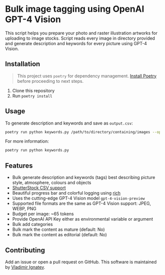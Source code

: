 # Bulk image tagging using OpenAI GPT-4 Vision
This script helps you prepare your photo and raster illustration artworks for uploading to image stocks.
Script reads every image in directory provided and generate description and keywords for every picture using GPT-4 Vision. 

## Installation
> This project uses `poetry` for dependency management. [Install Poetry](https://python-poetry.org/docs/) before proceeding to next steps.

1. Clone this repository
2. Run `poetry install`

## Usage
To generate description and keywords and save as `output.csv`:
```bash 
poetry run python keywords.py /path/to/directory/containing/images --openai YOUR_API_KEY
```

For more information:
```bash
poetry run python keywords.py
```

## Features

- Bulk generate description and keywords (tags) best describing picture style, atmosphere, colours and objects
- [ShutterStock CSV support](https://submit.shutterstock.com/upload/footage/csv?language=en)
- Beautiful progress bar and colorful logging using [rich](https://github.com/Textualize/rich)
- Uses the cutting-edge GPT-4 Vision model `gpt-4-vision-preview`
- Supported file formats are the same as GPT-4 Vision support: JPEG, WEBP, PNG
- Budget per image: ~65 tokens
- Provide OpenAI API Key either as environmental variable or argument
- Bulk add categories
- Bulk mark the content as mature (default: No)
- Bulk mark the content as editorial (default: No)

## Contributing
Add an issue or open a pull request on GitHub.
This software is maintained by [Vladimir Ignatev](https://github.com/vladignatyev).
